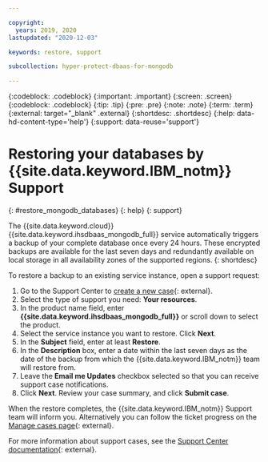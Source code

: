 ```yaml
---

copyright:
  years: 2019, 2020
lastupdated: "2020-12-03"

keywords: restore, support

subcollection: hyper-protect-dbaas-for-mongodb

---
```


{:codeblock: .codeblock}
{:important: .important}
{:screen: .screen}
{:codeblock: .codeblock}
{:tip: .tip}
{:pre: .pre}
{:note: .note}
{:term: .term}
{:external: target="_blank" .external}
{:shortdesc: .shortdesc}
{:help: data-hd-content-type='help'}
{:support: data-reuse='support'}

# Restoring your databases by {{site.data.keyword.IBM_notm}} Support
{: #restore_mongodb_databases}
{: help} 
{: support}

The {{site.data.keyword.cloud}} {{site.data.keyword.ihsdbaas_mongodb_full}} service automatically triggers a backup of your complete database once every 24 hours. These encrypted backups are available for the last seven days and redundantly available on local storage in all availability zones of the supported regions.
{: shortdesc}

To restore a backup to an existing service instance, open a support request:
1. Go to the Support Center to [create a new case](https://cloud.ibm.com/unifiedsupport/cases/form){: external}.
2. Select the type of support you need: **Your resources**.
3. In the product name field, enter **{{site.data.keyword.ihsdbaas_mongodb_full}}** or scroll down to select the product.
4. Select the service instance you want to restore. Click **Next**.
5. In the **Subject** field, enter at least **Restore**.
6. In the **Description** box, enter a date within the last seven days as the date of the backup from which the {{site.data.keyword.IBM_notm}} team will restore from.
7. Leave the **Email me Updates** checkbox selected so that you can receive support case notifications.
8. Click **Next**. Review your case summary, and click **Submit case**. 

When the restore completes, the {{site.data.keyword.IBM_notm}} Support team will inform you. Alternatively you can follow the ticket progress on the [Manage cases page](https://cloud.ibm.com/unifiedsupport/cases){: external}.

For more information about support cases, see the [Support Center documentation](/docs/get-support?topic=get-support-open-case){: external}.
